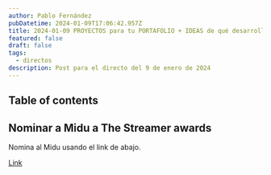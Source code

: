 ```yaml
---
author: Pablo Fernández
pubDatetime: 2024-01-09T17:06:42.957Z
title: 2024-01-09 PROYECTOS para tu PORTAFOLIO + IDEAS de qué desarrollar
featured: false
draft: false
tags:
  - directos
description: Post para el directo del 9 de enero de 2024
---
```


## Table of contents

## Nominar a Midu a The Streamer awards

Nomina al Midu usando el link de abajo.

[Link](https://thestreamerawards.com/nominations)
